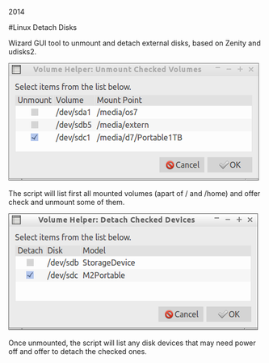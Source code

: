 2014

#Linux Detach Disks

<!--- tags: linux -->

Wizard GUI tool to unmount and detach external disks, based on Zenity and udisks2.

![](r/linux-detach-disks/umount.png)

The script will list first all mounted volumes (apart of / and /home) and offer check and unmount some of them.

![](r/linux-detach-disks/detach.png)

Once unmounted, the script will list any disk devices that may need power off and offer to detach the checked ones.